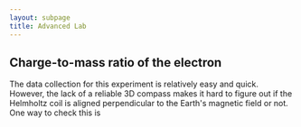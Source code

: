 ```yaml
---
layout: subpage
title: Advanced Lab
---
```

## Charge-to-mass ratio of the electron
The data collection for this experiment is relatively easy and quick. However, the lack of a reliable 3D compass makes it hard to figure out if the Helmholtz coil is aligned perpendicular to the Earth's magnetic field or not. One way to check this is 
